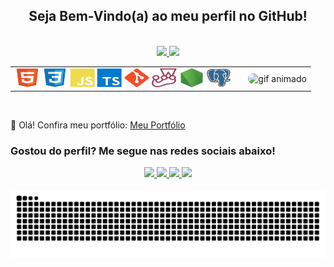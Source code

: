 <div align="center">

  ## Seja Bem-Vindo(a) ao meu perfil no GitHub!
  
  <br>
  
  <a href="https://github.com/alan-felipe-dev">
    <img height="180em" src="https://github-readme-stats.vercel.app/api?username=alan-felipe-dev&show_icons=true&theme=tokyonight&include_all_commits=true&count_private=true"/>
    <img height="180em" src="https://github-readme-stats.vercel.app/api/top-langs/?username=alan-felipe-dev&layout=compact&langs_count=6&theme=tokyonight"/>
  </a>
  
</div>

<div align="center">
  <table>
    <tr>
      <td align="left" style="padding-right: 20px;">
        <div>
          <img alt="HTML" height="30" width="40" src="https://raw.githubusercontent.com/devicons/devicon/master/icons/html5/html5-original.svg">
          <img alt="CSS" height="30" width="40" src="https://raw.githubusercontent.com/devicons/devicon/master/icons/css3/css3-original.svg">
          <img alt="JS" height="30" width="40" src="https://raw.githubusercontent.com/devicons/devicon/master/icons/javascript/javascript-plain.svg">
          <img alt="TS" height="30" width="40" src="https://raw.githubusercontent.com/devicons/devicon/master/icons/typescript/typescript-plain.svg">
          <img alt="Git" height="30" width="40" src="https://raw.githubusercontent.com/devicons/devicon/master/icons/git/git-plain.svg">
          <img alt="Jest" height="30" width="40" src="https://raw.githubusercontent.com/devicons/devicon/master/icons/jest/jest-plain.svg">
          <img alt="Node" height="30" width="40" src="https://raw.githubusercontent.com/devicons/devicon/master/icons/nodejs/nodejs-original.svg">
          <img alt="PostgreSQL" height="30" width="40" src="https://raw.githubusercontent.com/devicons/devicon/master/icons/postgresql/postgresql-original.svg">
        </div>
      </td>
      
  <td align="right">
      <img src="https://media3.giphy.com/media/v1.Y2lkPTc5MGI3NjExNWhkazk3eXh4ZXhrd3Zhc2NtN3IzMjlja29yenJ2Z3p0bHQ1bXduNiZlcD12MV9pbnRlcm5hbF9naWZfYnlfaWQmY3Q9Zw/H62NM1ab7wzMXURdoi/giphy.gif" height="200" width="200" alt="gif animado" style="border-radius: 10px;">
      </td>
    </tr>
  </table>
</div>

<br>

👋 Olá! Confira meu portfólio: [Meu Portfólio](https://alan-felipe-dev.github.io/portfolio/)

### Gostou do perfil? Me segue nas redes sociais abaixo!

<div align="center"> 
  <a href="https://www.instagram.com/alanfelipe._/" target="_blank">
    <img src="https://img.shields.io/badge/-Instagram-%23E4405F?style=for-the-badge&logo=instagram&logoColor=white">
  </a>
  <a href="https://discord.gg/TwmM3SVM" target="_blank">
    <img src="https://img.shields.io/badge/Discord-7289DA?style=for-the-badge&logo=discord&logoColor=white">
  </a>
  <a href="mailto:alanfelipe1635@gmail.com">
    <img src="https://img.shields.io/badge/-Gmail-%23333?style=for-the-badge&logo=gmail&logoColor=white">
  </a>
  <a href="https://www.linkedin.com/in/alan-felipe-a550b5332/" target="_blank">
    <img src="https://img.shields.io/badge/-LinkedIn-%230077B5?style=for-the-badge&logo=linkedin&logoColor=white">
  </a>
</div>

<br>

<img src="https://raw.githubusercontent.com/alan-felipe-dev/alan-felipe-dev/output/snake.svg" alt="Snake animation" />

